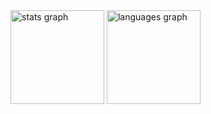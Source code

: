 <div align="left">
  <img src="https://github-readme-stats.vercel.app/api?username=zdzieblowski&hide_title=true&hide_rank=false&show_icons=true&include_all_commits=true&count_private=true&disable_animations=true&theme=calm&locale=en&hide_border=true&order=1" height="150" alt="stats graph"  />
  <img src="https://github-readme-stats.vercel.app/api/top-langs?username=zdzieblowski&locale=en&hide_title=true&layout=compact&card_width=320&langs_count=6&theme=calm&hide_border=true&order=2" height="150" alt="languages graph"  />
</div>

###
